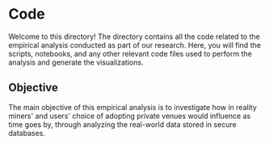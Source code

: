 # Code

Welcome to this directory! The directory contains all the code related to the empirical analysis conducted as part of our research. Here, you will find the scripts, notebooks, and any other relevant code files used to perform the analysis and generate the visualizations.

## Objective
The main objective of this empirical analysis is to investigate how in reality miners' and users' choice of adopting private venues would influence as time goes by, through analyzing the real-world data stored in secure databases.
